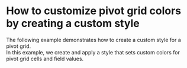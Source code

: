 # How to customize pivot grid colors by creating a custom style


<p>The following example demonstrates how to create a custom style for a pivot grid.<br />
In this example, we create and apply a style that sets custom colors for pivot grid cells and field values.</p><br />


<br/>


